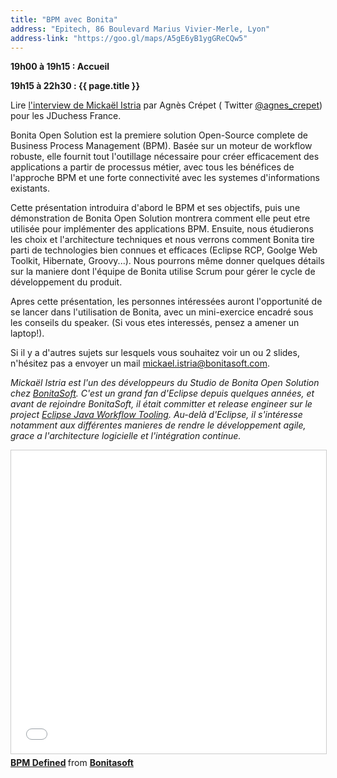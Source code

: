 ```yaml
---
title: "BPM avec Bonita"
address: "Epitech, 86 Boulevard Marius Vivier-Merle, Lyon"
address-link: "https://goo.gl/maps/A5gE6yB1ygGReCQw5"
---
```


**19h00 à 19h15 : Accueil**

**19h15 à 22h30 : {{ page.title }}**

Lire
[l'interview de Mickaël Istria](http://jduchess.org/duchess-france/blog/soiree-bpm-au-lyon-jug-%E2%80%93-rencontre-avec-mickael-istria/)
par
Agnès Crépet ( <i class="fab fa-twitter"></i><span class="d-sm-none"> Twitter</span> [@agnes_crepet](http://twitter.com/agnes_crepet))
pour les JDuchess France.

Bonita Open Solution est la premiere solution Open-Source complete de Business Process Management (BPM). Basée sur un moteur de workflow robuste, elle fournit tout l'outillage nécessaire pour créer efficacement des applications a partir de processus métier, avec tous les bénéfices de l'approche BPM et une forte connectivité avec les systemes d'informations existants.

Cette présentation introduira d'abord le BPM et ses objectifs, puis une démonstration de Bonita Open Solution montrera comment elle peut etre utilisée pour implémenter des applications BPM. Ensuite, nous étudierons les choix et l'architecture techniques et nous verrons comment Bonita tire parti de technologies bien connues et efficaces (Eclipse RCP, Goolge Web Toolkit, Hibernate, Groovy...). Nous pourrons même donner quelques détails sur la maniere dont l'équipe de Bonita utilise Scrum pour gérer le cycle de développement du produit.

Apres cette présentation, les personnes intéressées auront l'opportunité de se lancer dans l'utilisation de Bonita, avec un mini-exercice encadré sous les conseils du speaker. (Si vous etes interessés, pensez a amener un laptop!).

Si il y a d'autres sujets sur lesquels vous souhaitez voir un ou 2 slides, n'hésitez pas a envoyer un mail mickael.istria@bonitasoft.com.

*Mickaël Istria est l'un des développeurs du Studio de Bonita Open Solution chez
[BonitaSoft](http://www.bonitasoft.com/).
C'est un grand fan d'Eclipse depuis quelques années, et avant de rejoindre BonitaSoft, il était committer et release engineer sur le project
[Eclipse Java Workflow Tooling](http://www.eclipse.org/jwt).
Au-delà d'Eclipse, il s'intéresse notamment aux différentes manieres de rendre le développement agile, grace a l'architecture logicielle et l'intégration continue.*


<iframe src="//www.slideshare.net/slideshow/embed_code/key/2Lk1YelGUqK9ln" width="595" height="485" frameborder="0" marginwidth="0" marginheight="0" scrolling="no" style="border:1px solid #CCC; border-width:1px; margin-bottom:5px; max-width: 100%;" allowfullscreen> </iframe> <div style="margin-bottom:5px"> <strong> <a href="//www.slideshare.net/BonitaSoft/bpm-bonita-lyon-jug-mickael-istria" title="BPM Defined" target="_blank">BPM Defined</a> </strong> from <strong><a href="https://www.slideshare.net/BonitaSoft" target="_blank">Bonitasoft</a></strong> </div>
